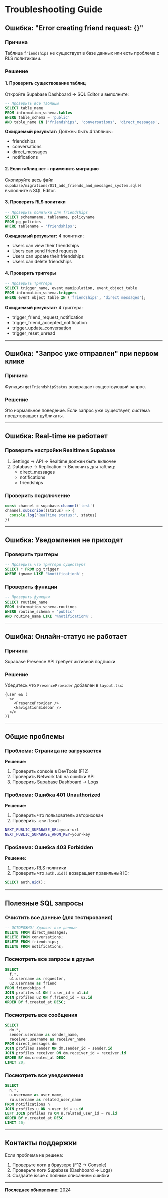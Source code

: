 # Troubleshooting Guide

## Ошибка: "Error creating friend request: {}"

### Причина
Таблица `friendships` не существует в базе данных или есть проблема с RLS политиками.

### Решение

#### 1. Проверить существование таблиц
Откройте Supabase Dashboard → SQL Editor и выполните:

```sql
-- Проверить все таблицы
SELECT table_name 
FROM information_schema.tables 
WHERE table_schema = 'public' 
AND table_name IN ('friendships', 'conversations', 'direct_messages', 'notifications');
```

**Ожидаемый результат:** Должны быть 4 таблицы:
- friendships
- conversations
- direct_messages
- notifications

#### 2. Если таблиц нет - применить миграцию
Скопируйте весь файл `supabase/migrations/011_add_friends_and_messages_system.sql` и выполните в SQL Editor.

#### 3. Проверить RLS политики
```sql
-- Проверить политики для friendships
SELECT schemaname, tablename, policyname 
FROM pg_policies 
WHERE tablename = 'friendships';
```

**Ожидаемый результат:** 4 политики:
- Users can view their friendships
- Users can send friend requests
- Users can update their friendships
- Users can delete friendships

#### 4. Проверить триггеры
```sql
-- Проверить триггеры
SELECT trigger_name, event_manipulation, event_object_table
FROM information_schema.triggers
WHERE event_object_table IN ('friendships', 'direct_messages');
```

**Ожидаемый результат:** 4 триггера:
- trigger_friend_request_notification
- trigger_friend_accepted_notification
- trigger_update_conversation
- trigger_reset_unread

---

## Ошибка: "Запрос уже отправлен" при первом клике

### Причина
Функция `getFriendshipStatus` возвращает существующий запрос.

### Решение
Это нормальное поведение. Если запрос уже существует, система предотвращает дубликаты.

---

## Ошибка: Real-time не работает

### Проверить настройки Realtime в Supabase

1. Settings → API → Realtime должен быть включен
2. Database → Replication → Включить для таблиц:
   - direct_messages
   - notifications
   - friendships

### Проверить подключение
```typescript
const channel = supabase.channel('test')
channel.subscribe((status) => {
  console.log('Realtime status:', status)
})
```

---

## Ошибка: Уведомления не приходят

### Проверить триггеры
```sql
-- Проверить что триггеры существуют
SELECT * FROM pg_trigger 
WHERE tgname LIKE '%notification%';
```

### Проверить функции
```sql
-- Проверить функции
SELECT routine_name 
FROM information_schema.routines 
WHERE routine_schema = 'public' 
AND routine_name LIKE '%notification%';
```

---

## Ошибка: Онлайн-статус не работает

### Причина
Supabase Presence API требует активной подписки.

### Решение
Убедитесь что `PresenceProvider` добавлен в `layout.tsx`:

```tsx
{user && (
  <>
    <PresenceProvider />
    <NavigationSidebar />
  </>
)}
```

---

## Общие проблемы

### Проблема: Страница не загружается

**Решение:**
1. Проверить console в DevTools (F12)
2. Проверить Network tab на ошибки API
3. Проверить Supabase Dashboard → Logs

### Проблема: Ошибка 401 Unauthorized

**Решение:**
1. Проверить что пользователь авторизован
2. Проверить `.env.local`:
```bash
NEXT_PUBLIC_SUPABASE_URL=your-url
NEXT_PUBLIC_SUPABASE_ANON_KEY=your-key
```

### Проблема: Ошибка 403 Forbidden

**Решение:**
1. Проверить RLS политики
2. Проверить что `auth.uid()` возвращает правильный ID:
```sql
SELECT auth.uid();
```

---

## Полезные SQL запросы

### Очистить все данные (для тестирования)
```sql
-- ОСТОРОЖНО! Удаляет все данные
DELETE FROM direct_messages;
DELETE FROM conversations;
DELETE FROM friendships;
DELETE FROM notifications;
```

### Посмотреть все запросы в друзья
```sql
SELECT 
  f.*,
  u1.username as requester,
  u2.username as friend
FROM friendships f
JOIN profiles u1 ON f.user_id = u1.id
JOIN profiles u2 ON f.friend_id = u2.id
ORDER BY f.created_at DESC;
```

### Посмотреть все сообщения
```sql
SELECT 
  dm.*,
  sender.username as sender_name,
  receiver.username as receiver_name
FROM direct_messages dm
JOIN profiles sender ON dm.sender_id = sender.id
JOIN profiles receiver ON dm.receiver_id = receiver.id
ORDER BY dm.created_at DESC
LIMIT 20;
```

### Посмотреть все уведомления
```sql
SELECT 
  n.*,
  u.username as user_name,
  ru.username as related_user_name
FROM notifications n
JOIN profiles u ON n.user_id = u.id
LEFT JOIN profiles ru ON n.related_user_id = ru.id
ORDER BY n.created_at DESC
LIMIT 20;
```

---

## Контакты поддержки

Если проблема не решена:
1. Проверьте логи в браузере (F12 → Console)
2. Проверьте логи Supabase (Dashboard → Logs)
3. Создайте issue с полным описанием ошибки

---

**Последнее обновление:** 2024
